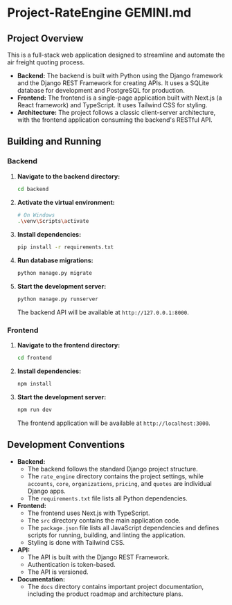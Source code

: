 # Project-RateEngine GEMINI.md

## Project Overview

This is a full-stack web application designed to streamline and automate the air freight quoting process.

*   **Backend:** The backend is built with Python using the Django framework and the Django REST Framework for creating APIs. It uses a SQLite database for development and PostgreSQL for production.
*   **Frontend:** The frontend is a single-page application built with Next.js (a React framework) and TypeScript. It uses Tailwind CSS for styling.
*   **Architecture:** The project follows a classic client-server architecture, with the frontend application consuming the backend's RESTful API.

## Building and Running

### Backend

1.  **Navigate to the backend directory:**
    ```bash
    cd backend
    ```
2.  **Activate the virtual environment:**
    ```bash
    # On Windows
    .\venv\Scripts\activate
    ```
3.  **Install dependencies:**
    ```bash
    pip install -r requirements.txt
    ```
4.  **Run database migrations:**
    ```bash
    python manage.py migrate
    ```
5.  **Start the development server:**
    ```bash
    python manage.py runserver
    ```
    The backend API will be available at `http://127.0.0.1:8000`.

### Frontend

1.  **Navigate to the frontend directory:**
    ```bash
    cd frontend
    ```
2.  **Install dependencies:**
    ```bash
    npm install
    ```
3.  **Start the development server:**
    ```bash
    npm run dev
    ```
    The frontend application will be available at `http://localhost:3000`.

## Development Conventions

*   **Backend:**
    *   The backend follows the standard Django project structure.
    *   The `rate_engine` directory contains the project settings, while `accounts`, `core`, `organizations`, `pricing`, and `quotes` are individual Django apps.
    *   The `requirements.txt` file lists all Python dependencies.
*   **Frontend:**
    *   The frontend uses Next.js with TypeScript.
    *   The `src` directory contains the main application code.
    *   The `package.json` file lists all JavaScript dependencies and defines scripts for running, building, and linting the application.
    *   Styling is done with Tailwind CSS.
*   **API:**
    *   The API is built with the Django REST Framework.
    *   Authentication is token-based.
    *   The API is versioned.
*   **Documentation:**
    *   The `docs` directory contains important project documentation, including the product roadmap and architecture plans.


